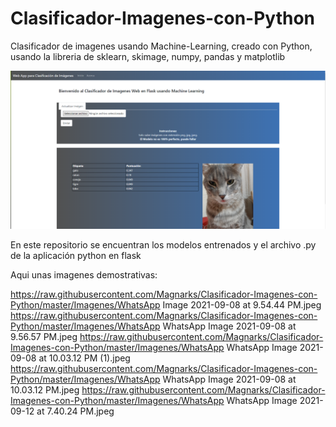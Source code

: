 # Clasificador-Imagenes-con-Python
Clasificador de imagenes usando Machine-Learning, creado con Python, usando la libreria de sklearn, skimage, numpy, pandas y matplotlib

![Image text](https://raw.githubusercontent.com/Magnarks/Clasificador-Imagenes-con-Python/master/Imagenes/TobeyRaton.png)


En este repositorio se encuentran los modelos entrenados y el archivo .py de la aplicación python en flask

Aqui unas imagenes demostrativas:

https://raw.githubusercontent.com/Magnarks/Clasificador-Imagenes-con-Python/master/Imagenes/WhatsApp Image 2021-09-08 at 9.54.44 PM.jpeg
https://raw.githubusercontent.com/Magnarks/Clasificador-Imagenes-con-Python/master/Imagenes/WhatsApp WhatsApp Image 2021-09-08 at 9.56.57 PM.jpeg
https://raw.githubusercontent.com/Magnarks/Clasificador-Imagenes-con-Python/master/Imagenes/WhatsApp WhatsApp Image 2021-09-08 at 10.03.12 PM (1).jpeg
https://raw.githubusercontent.com/Magnarks/Clasificador-Imagenes-con-Python/master/Imagenes/WhatsApp WhatsApp Image 2021-09-08 at 10.03.12 PM.jpeg
https://raw.githubusercontent.com/Magnarks/Clasificador-Imagenes-con-Python/master/Imagenes/WhatsApp WhatsApp Image 2021-09-12 at 7.40.24 PM.jpeg
